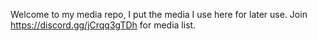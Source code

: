 Welcome to my media repo, I put the media I use here for later use. Join https://discord.gg/jCrqq3gTDh for media list.
